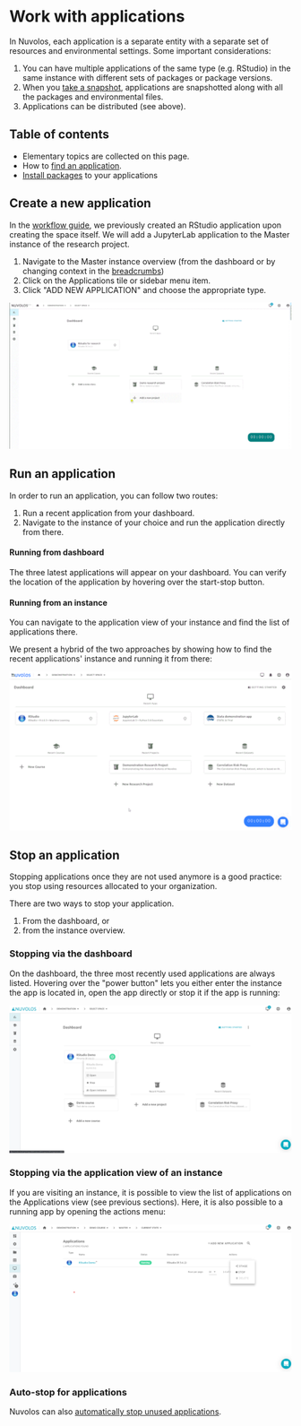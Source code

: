 # Work with applications

In Nuvolos, each application is a separate entity with a separate set of resources and environmental settings. Some important considerations:

1. You can have multiple applications of the same type \(e.g. RStudio\) in the same instance with different sets of packages or package versions.
2. When you [take a snapshot](../working-with-snapshots/create-a-snapshot.md), applications are snapshotted along with all the packages and environmental files.
3. Applications can be distributed \(see above\).

## Table of contents

* Elementary topics are collected on this page.
* How to [find an application](find-an-application.md).
* [Install packages](install-a-software-package.md) to your applications

## Create a new application

In the [workflow guide](../../research/), we previously created an RStudio application upon creating the space itself. We will add a JupyterLab application to the Master instance of the research project.

1. Navigate to the Master instance overview \(from the dashboard or by changing context in the [breadcrumbs](../navigation-in-nuvolos.md#the-breadcrumb)\)
2. Click on the Applications tile or sidebar menu item.
3. Click "ADD NEW APPLICATION" and choose the appropriate type.

![Add a new application](../../.gitbook/assets/create_app_research_ed.gif)

## Run an application

In order to run an application, you can follow two routes:

1. Run a recent application from your dashboard.
2. Navigate to the instance of your choice and run the application directly from there.

#### Running from dashboard

The three latest applications will appear on your dashboard. You can verify the location of the application by hovering over the start-stop button.

#### Running from an instance

You can navigate to the application view of your instance and find the list of applications there.

We present a hybrid of the two approaches by showing how to find the recent applications' instance and running it from there:

![Starting an app on Nuvolos](../../.gitbook/assets/run_app_ed.gif)

## Stop an application

Stopping applications once they are not used anymore is a good practice: you stop using resources allocated to your organization.

 There are two ways to stop your application.

1. From the dashboard, or
2. from the instance overview.

### Stopping via the dashboard

On the dashboard, the three most recently used applications are always listed. Hovering over the "power button" lets you either enter the instance the app is located in, open the app directly or stop it if the app is running:

![Accessing options of the application from the dashboard](../../.gitbook/assets/screenshot-2020-10-15-180230.png)

### Stopping via the application view of an instance

If you are visiting an instance, it is possible to view the list of applications on the Applications view \(see previous sections\). Here, it is also possible to a running app by opening the actions menu:

![](../../.gitbook/assets/screenshot-2020-10-15-180914.png)

### Auto-stop for applications

Nuvolos can also [automatically stop unused applications](long-running-applications.md#automatic-stopping-due-to-inactivity).









